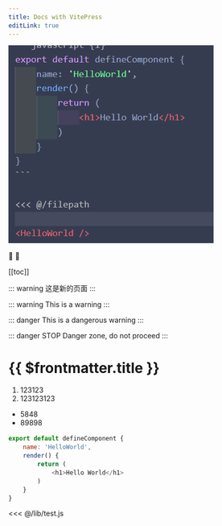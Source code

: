 ```yaml
---
title: Docs with VitePress
editLink: true
---
```


<script setup>
import HelloWorld from './components/HelloWorld.vue';
import Time from './components/time.vue'
</script>

<HelloWorld />
<Time />


![An image](./lib/a1.png)

:tada: :100:

[[toc]]

::: warning
这是新的页面
:::

::: warning
This is a warning
:::

::: danger
This is a dangerous warning
:::

::: danger STOP
Danger zone, do not proceed
:::

# {{ $frontmatter.title }}

1. 123123
2. 123123123

- 5848
- 89898

```javascript {1}
export default defineComponent {
    name: 'HelloWorld',
    render() {
        return (
            <h1>Hello World</h1>
        )
    }
}
```

<<< @/lib/test.js
